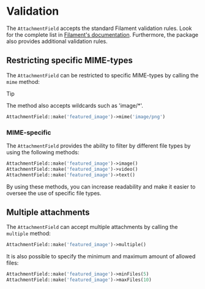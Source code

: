 # Validation

The `AttachmentField` accepts the standard Filament validation rules. Look for the complete list in [Filament's documentation](https://filamentphp.com/docs/3.x/forms/validation).
Furthermore, the package also provides additional validation rules.

## Restricting specific MIME-types

The `AttachmentField` can be restricted to specific MIME-types by calling the `mime` method:

> [!TIP]
> The method also accepts wildcards such as 'image/*'.

```php
AttachmentField::make('featured_image')->mime('image/png')
```

### MIME-specific

The `AttachmentField` provides the ability to filter by different file types by using the following methods:

```php
AttachmentField::make('featured_image')->image()
AttachmentField::make('featured_image')->video()
AttachmentField::make('featured_image')->text()
```

By using these methods, you can increase readability and make it easier to oversee the use of specific file types.

## Multiple attachments

The `AttachmentField` can accept multiple attachments by calling the `multiple` method:

```php
AttachmentField::make('featured_image')->multiple()
```

It is also possible to specify the minimum and maximum amount of allowed files:

```php
AttachmentField::make('featured_image')->minFiles(5)
AttachmentField::make('featured_image')->maxFiles(10)
```
